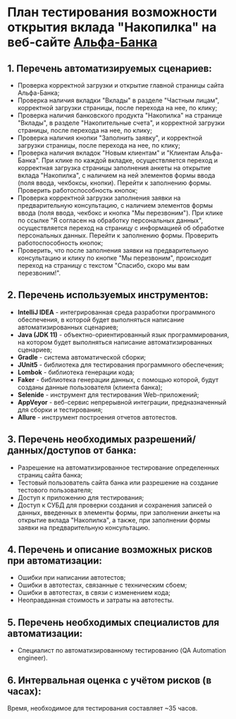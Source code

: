 # План тестирования возможности открытия вклада "Накопилка" на веб-сайте [Альфа-Банка](https://alfabank.ru/) 
## 1. Перечень автоматизируемых сценариев:
* Проверка корректной загрузки и открытие главной страницы сайта Альфа-Банка;
* Проверка наличия вкладки "Вклады" в разделе "Частным лицам", корректной загрузки страницы, после перехода на нее, по клику;
* Проверка наличия банковского продукта "Накопилка" на странице "Вклады", в разделе "Накопительные счета", и корректной загрузки страницы,
после перехода на нее, по клику;
* Проверка наличия кнопки "Заполнить заявку", и корректной загрузки страницы, после перехода на нее, по клику;
* Проверка наличия вкладок "Новым клиентам" и "Клиентам Альфа-Банка".
При клике по каждой вкладке, осуществляется переход и корректная загрузка страницы заполнения анкеты на открытие вклада "Накопилка",
с наличием на ней элементов формы ввода (поля ввода, чекбоксы, кнопки). Перейти к заполнению формы. Проверить работоспособность кнопок;
* Проверка корректной загрузки заполнения заявки на предварительную консультацию, с наличием элементов формы ввода (поля ввода, чекбокс и кнопка "Мы перезвоним").
При клике по ссылке "Я согласен на обработку персональных данных", осуществляется переход на страницу с информацией об обработке персональных данных.
Перейти к заполнению формы. Проверить работоспособность кнопок;
* Проверить, что после заполнения заявки на предварительную консультацию и клику по кнопке "Мы перезвоним", происходит переход на страницу с текстом
"Спасибо, скоро мы вам перезвоним!".

## 2. Перечень используемых инструментов:
* **IntelliJ IDEA** - интегрированная среда разработки программного обеспечения, в которой будет выполняться написание автоматизированных сценариев;
* **Java (JDK 11)** - объектно-ориентированный язык программирования, на котором будет выполняться написание автоматизированных сценариев;
* **Gradle** - система автоматической сборки;
* **JUnit5** - библиотека для тестирования программного обеспечения;
* **Lombok** - библиотека генерации кода;
* **Faker** - библиотека генерации данных, с помощью которой, будут созданы данные пользователя (клиента банка);
* **Selenide** - инструмент для тестирования Web-приложений;
* **AppVeyor** - веб-сервис непрерывной интеграции, предназначенный для сборки и тестирования;
* **Allure** - инструмент построения отчетов автотестов.

## 3. Перечень необходимых разрешений/данных/доступов от банка:
* Разрешение на автоматизированное тестирование определенных страниц сайта банка;
* Тестовый пользователь сайта банка или разрешение на создание тестового пользователя;
* Доступ к приложению для тестирования;
* Доступ к СУБД для проверки создания и сохранения записей о данных, введенных в элементы формы, при заполнении анкеты на открытие вклада "Накопилка",
а также, при заполнении формы заявки на предварительную консультацию.

## 4. Перечень и описание возможных рисков при автоматизации:
* Ошибки при написании автотестов;
* Ошибки в автотестах, связанные с техническим сбоем;
* Ошибки в автотестах, в связи с изменением кода;
* Неоправданная стоимость и затраты на автотесты. 

## 5. Перечень необходимых специалистов для автоматизации:
* Специалист по автоматизированному тестированию (QA Automation engineer). 

## 6. Интервальная оценка с учётом рисков (в часах):
Время, необходимое для тестирования составляет ~35 часов. 
